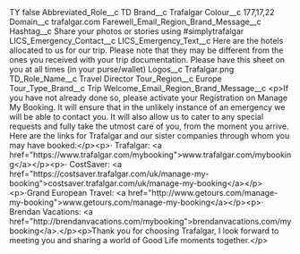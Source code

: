 <?xml version="1.0" encoding="UTF-8"?>
<CustomMetadata xmlns="http://soap.sforce.com/2006/04/metadata" xmlns:xsi="http://www.w3.org/2001/XMLSchema-instance" xmlns:xsd="http://www.w3.org/2001/XMLSchema">
    <label>TY</label>
    <protected>false</protected>
    <values>
        <field>Abbreviated_Role__c</field>
        <value xsi:type="xsd:string">TD</value>
    </values>
    <values>
        <field>Brand__c</field>
        <value xsi:type="xsd:string">Trafalgar</value>
    </values>
    <values>
        <field>Colour__c</field>
        <value xsi:type="xsd:string">177,17,22</value>
    </values>
    <values>
        <field>Domain__c</field>
        <value xsi:type="xsd:string">trafalgar.com</value>
    </values>
    <values>
        <field>Farewell_Email_Region_Brand_Message__c</field>
        <value xsi:nil="true"/>
    </values>
    <values>
        <field>Hashtag__c</field>
        <value xsi:type="xsd:string">Share your photos or stories using #simplytrafalgar</value>
    </values>
    <values>
        <field>LICS_Emergency_Contact__c</field>
        <value xsi:nil="true"/>
    </values>
    <values>
        <field>LICS_Emergency_Text__c</field>
        <value xsi:type="xsd:string">Here are the hotels allocated to us for our trip. Please note that they may be different from the ones you received with your trip 
documentation. Please have this sheet on you at all times (in your purse/wallet)</value>
    </values>
    <values>
        <field>Logos__c</field>
        <value xsi:type="xsd:string">Trafalgar.png</value>
    </values>
    <values>
        <field>TD_Role_Name__c</field>
        <value xsi:type="xsd:string">Travel Director</value>
    </values>
    <values>
        <field>Tour_Region__c</field>
        <value xsi:type="xsd:string">Europe</value>
    </values>
    <values>
        <field>Tour_Type_Brand__c</field>
        <value xsi:type="xsd:string">Trip</value>
    </values>
    <values>
        <field>Welcome_Email_Region_Brand_Message__c</field>
        <value xsi:type="xsd:string">&lt;p&gt;If you have not already done so, please activate your Registration on Manage My Booking. It will ensure that in the unlikely instance of an emergency we will be able to contact you. It will also allow us to cater to any special requests and fully take the utmost care of you, from the moment you arrive.  Here are the links for Trafalgar and our sister companies through whom you may have booked:&lt;/p&gt;&lt;p&gt;· Trafalgar: &lt;a href=&quot;https://www.trafalgar.com/mybooking&quot;&gt;www.trafalgar.com/mybooking&lt;/a&gt;&lt;/p&gt;&lt;p&gt;· CostSaver: &lt;a href=&quot;https://costsaver.trafalgar.com/uk/manage-my-booking&quot;&gt;costsaver.trafalgar.com/uk/manage-my-booking&lt;/a&gt;&lt;/p&gt;&lt;p&gt;·Grand European Travel: &lt;a href=&quot;http://www.getours.com/manage-my-booking&quot;&gt;www.getours.com/manage-my-booking&lt;/a&gt;&lt;/p&gt;&lt;p&gt;· Brendan Vacations: &lt;a href=&quot;http://brendanvacations.com/mybooking&quot;&gt;brendanvacations.com/mybooking&lt;/a&gt;.&lt;/p&gt;&lt;p&gt;Thank you for choosing Trafalgar, I look forward to meeting you and sharing a world of Good Life moments together.&lt;/p&gt;</value>
    </values>
</CustomMetadata>
